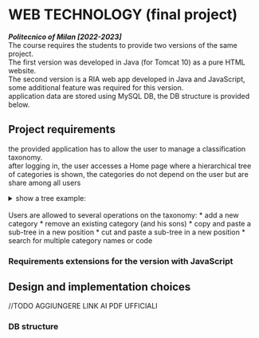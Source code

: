 # WEB TECHNOLOGY (final project) 
***Politecnico of Milan [2022-2023]***
<br>
The course requires the students to provide two versions of the same project. <br>
The first version was developed in Java (for Tomcat 10) as a pure HTML website. <br>
The second version is a RIA web app developed in Java and JavaScript, some additional feature was required for this version.<br>
application data are stored using MySQL DB, the DB structure is provided below.

## Project requirements
the provided application has to allow the user to manage a classification taxonomy. <br> 
after logging in, the user accesses a Home page where a hierarchical tree of categories is shown, the categories do not depend on the user but are share among all users <br>
<details>
<summary>show a tree example:</summary>

  * 9 Materiali solidi
  * 91 Materiali inerti
  * 911 Inerti da edilizia
  * 9111 Amianto
  * 91111 Amianto in lastre
  * 91112 Amianto in frammenti
  * 9112 Materiali cementizi
  * 912 Inerti ceramici
  * 9121 Piastrelle
  * 9122 Sanitari

</details><br>
Users are allowed to several operations on the taxonomy:
  * add a new category
  * remove an existing category (and his sons)
  * copy and paste a sub-tree in a new position
  * cut and paste a sub-tree in a new position
  * search for multiple category names or code

### Requirements extensions for the version with JavaScript



## Design and implementation choices

//TODO AGGIUNGERE LINK AI PDF UFFICIALI

### DB structure
